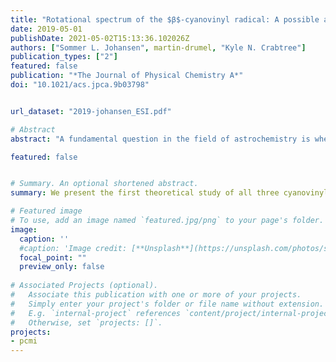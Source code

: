 ```yaml
---
title: "Rotational spectrum of the $β$-cyanovinyl radical: A possible astrophysical N-heterocycle precursor"
date: 2019-05-01
publishDate: 2021-05-02T15:13:36.102026Z
authors: ["Sommer L. Johansen", martin-drumel, "Kyle N. Crabtree"]
publication_types: ["2"]
featured: false
publication: "*The Journal of Physical Chemistry A*"
doi: "10.1021/acs.jpca.9b03798"


url_dataset: "2019-johansen_ESI.pdf"

# Abstract
abstract: "A fundamental question in the field of astrochemistry is whether the molecules essential to life originated in the interstellar medium (ISM) and, if so, how they were formed. Nitrogen-containing heterocycles are of particular interest because of their role in biology, but to date no N-heterocycle has been detected in the ISM and it is unclear how and where such species might form. Recently, the β-cyanovinyl radical (HCCHCN) was implicated in the low temperature gas-phase formation of pyridine. While neutral vinyl cyanide (H<sub>2</sub>CCHCN) has been rotationally characterized and detected in the ISM, HCCHCN has not. Here we present the first theoretical study of all three cyanovinyl isomers at the CCSD(T)/ANO1 level of theory and the experimental rotational spectra of cis-and trans-HCCHCN, as well as those of their <sup>15</sup>N isotopologues, from 5 to 75 GHz. The observed spectra are in good agreement with calculations, and provide a basis for further laboratory and astronomical investigations of these radicals."

featured: false


# Summary. An optional shortened abstract.
summary: We present the first theoretical study of all three cyanovinyl isomers at the CCSD(T)/ANO1 level of theory and the experimental rotational spectra of cis-and trans-HCCHCN, as well as those of their <sup>15</sup>N isotopologues, from 5 to 75 GHz.

# Featured image
# To use, add an image named `featured.jpg/png` to your page's folder. 
image:
  caption: ''
  #caption: 'Image credit: [**Unsplash**](https://unsplash.com/photos/s9CC2SKySJM)'
  focal_point: ""
  preview_only: false
  
# Associated Projects (optional).
#   Associate this publication with one or more of your projects.
#   Simply enter your project's folder or file name without extension.
#   E.g. `internal-project` references `content/project/internal-project/index.md`.
#   Otherwise, set `projects: []`.
projects:
- pcmi
---
```


